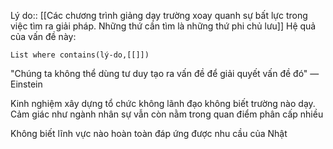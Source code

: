 Lý do:: [[Các chương trình giảng dạy trường xoay quanh sự bất lực trong việc tìm ra giải pháp. Những thứ cần tìm là những thứ phi chủ lưu]]
Hệ quả của vấn đề này:
```dataview
List where contains(lý-do,[[]])
```
"Chúng ta không thể dùng tư duy tạo ra vấn đề để giải quyết vấn đề đó" — Einstein

Kinh nghiệm xây dựng tổ chức không lãnh đạo không biết trường nào dạy. Cảm giác như ngành nhân sự vẫn còn nằm trong quan điểm phân cấp nhiều

Không biết lĩnh vực nào hoàn toàn đáp ứng được nhu cầu của Nhật